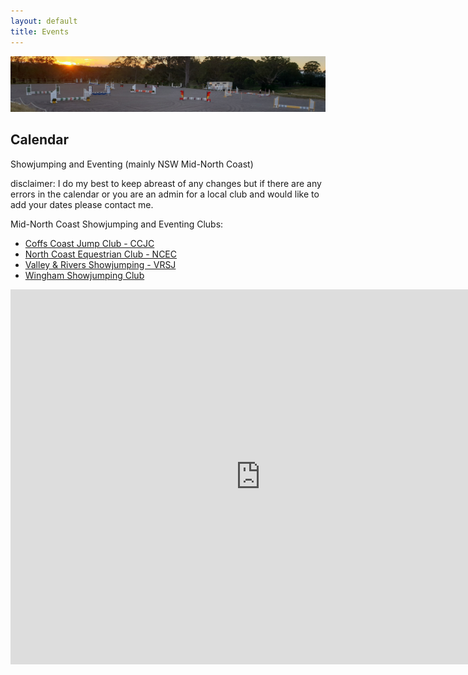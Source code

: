 ```yaml
---
layout: default
title: Events
---
```


![Wingham morning](assets/images/wingham_morning_cropped.jpg)

## Calendar

Showjumping and Eventing (mainly NSW Mid-North Coast)

disclaimer: I do my best to keep abreast of any changes but if there are any errors in the calendar  or you are an admin for a local club and would like to add your dates please contact me.

Mid-North Coast Showjumping and Eventing Clubs:

* [Coffs Coast Jump Club - CCJC](https://www.facebook.com/coffscoastshowjumping)
* [North Coast Equestrian Club - NCEC](https://www.facebook.com/groups/416333528422594)
* [Valley & Rivers Showjumping - VRSJ](https://www.facebook.com/valleyriversshowjumping)
* [Wingham Showjumping Club](https://www.facebook.com/groups/327651550707138)


<iframe src="https://calendar.google.com/calendar/embed?src=49eq5fpi8a98stfac057n0fceg%40group.calendar.google.com&ctz=Australia%2FSydney" style="border: 0" width="800" height="600" frameborder="0" scrolling="no"></iframe>